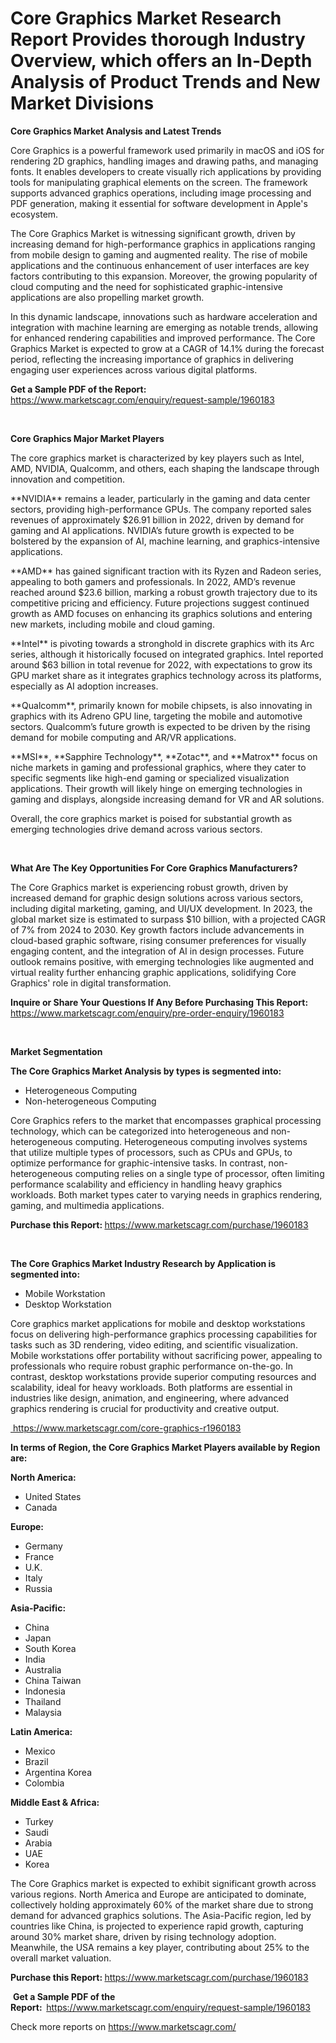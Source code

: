 <p><h1>Core Graphics Market Research Report Provides thorough Industry Overview, which offers an In-Depth Analysis of Product Trends and New Market Divisions</h1></p><p><strong>Core Graphics Market Analysis and Latest Trends</strong></p>
<p><p>Core Graphics is a powerful framework used primarily in macOS and iOS for rendering 2D graphics, handling images and drawing paths, and managing fonts. It enables developers to create visually rich applications by providing tools for manipulating graphical elements on the screen. The framework supports advanced graphics operations, including image processing and PDF generation, making it essential for software development in Apple's ecosystem.</p><p>The Core Graphics Market is witnessing significant growth, driven by increasing demand for high-performance graphics in applications ranging from mobile design to gaming and augmented reality. The rise of mobile applications and the continuous enhancement of user interfaces are key factors contributing to this expansion. Moreover, the growing popularity of cloud computing and the need for sophisticated graphic-intensive applications are also propelling market growth. </p><p>In this dynamic landscape, innovations such as hardware acceleration and integration with machine learning are emerging as notable trends, allowing for enhanced rendering capabilities and improved performance. The Core Graphics Market is expected to grow at a CAGR of 14.1% during the forecast period, reflecting the increasing importance of graphics in delivering engaging user experiences across various digital platforms.</p></p>
<p><strong>Get a Sample PDF of the Report:&nbsp;</strong> <a href="https://www.marketscagr.com/enquiry/request-sample/1960183?utm_campaign=2471&utm_medium=2&utm_source=Github&utm_content=ia&utm_term=06042025&utm_id=core-graphics">https://www.marketscagr.com/enquiry/request-sample/1960183</a></p>
<p>&nbsp;</p>
<p><strong>Core Graphics Major Market Players</strong></p>
<p><p>The core graphics market is characterized by key players such as Intel, AMD, NVIDIA, Qualcomm, and others, each shaping the landscape through innovation and competition.</p><p>**NVIDIA** remains a leader, particularly in the gaming and data center sectors, providing high-performance GPUs. The company reported sales revenues of approximately $26.91 billion in 2022, driven by demand for gaming and AI applications. NVIDIA’s future growth is expected to be bolstered by the expansion of AI, machine learning, and graphics-intensive applications.</p><p>**AMD** has gained significant traction with its Ryzen and Radeon series, appealing to both gamers and professionals. In 2022, AMD’s revenue reached around $23.6 billion, marking a robust growth trajectory due to its competitive pricing and efficiency. Future projections suggest continued growth as AMD focuses on enhancing its graphics solutions and entering new markets, including mobile and cloud gaming.</p><p>**Intel** is pivoting towards a stronghold in discrete graphics with its Arc series, although it historically focused on integrated graphics. Intel reported around $63 billion in total revenue for 2022, with expectations to grow its GPU market share as it integrates graphics technology across its platforms, especially as AI adoption increases.</p><p>**Qualcomm**, primarily known for mobile chipsets, is also innovating in graphics with its Adreno GPU line, targeting the mobile and automotive sectors. Qualcomm’s future growth is expected to be driven by the rising demand for mobile computing and AR/VR applications.</p><p>**MSI**, **Sapphire Technology**, **Zotac**, and **Matrox** focus on niche markets in gaming and professional graphics, where they cater to specific segments like high-end gaming or specialized visualization applications. Their growth will likely hinge on emerging technologies in gaming and displays, alongside increasing demand for VR and AR solutions. </p><p>Overall, the core graphics market is poised for substantial growth as emerging technologies drive demand across various sectors.</p></p>
<p>&nbsp;</p>
<p><strong>What Are The Key Opportunities For Core Graphics Manufacturers?</strong></p>
<p><p>The Core Graphics market is experiencing robust growth, driven by increased demand for graphic design solutions across various sectors, including digital marketing, gaming, and UI/UX development. In 2023, the global market size is estimated to surpass $10 billion, with a projected CAGR of 7% from 2024 to 2030. Key growth factors include advancements in cloud-based graphic software, rising consumer preferences for visually engaging content, and the integration of AI in design processes. Future outlook remains positive, with emerging technologies like augmented and virtual reality further enhancing graphic applications, solidifying Core Graphics' role in digital transformation.</p></p>
<p><strong>Inquire or Share Your Questions If Any Before Purchasing This Report:</strong> <a href="https://www.marketscagr.com/enquiry/pre-order-enquiry/1960183?utm_campaign=2471&utm_medium=2&utm_source=Github&utm_content=ia&utm_term=06042025&utm_id=core-graphics">https://www.marketscagr.com/enquiry/pre-order-enquiry/1960183</a></p>
<p>&nbsp;</p>
<p><strong>Market Segmentation</strong></p>
<p><strong>The Core Graphics Market Analysis by types is segmented into:</strong></p>
<p><ul><li>Heterogeneous Computing</li><li>Non-heterogeneous Computing</li></ul></p>
<p><p>Core Graphics refers to the market that encompasses graphical processing technology, which can be categorized into heterogeneous and non-heterogeneous computing. Heterogeneous computing involves systems that utilize multiple types of processors, such as CPUs and GPUs, to optimize performance for graphic-intensive tasks. In contrast, non-heterogeneous computing relies on a single type of processor, often limiting performance scalability and efficiency in handling heavy graphics workloads. Both market types cater to varying needs in graphics rendering, gaming, and multimedia applications.</p></p>
<p><strong>Purchase this Report:&nbsp;</strong><a href="https://www.marketscagr.com/purchase/1960183?utm_campaign=2471&utm_medium=2&utm_source=Github&utm_content=ia&utm_term=06042025&utm_id=core-graphics">https://www.marketscagr.com/purchase/1960183</a></p>
<p>&nbsp;</p>
<p><strong>The Core Graphics Market Industry Research by Application is segmented into:</strong></p>
<p><ul><li>Mobile Workstation</li><li>Desktop Workstation</li></ul></p>
<p><p>Core graphics market applications for mobile and desktop workstations focus on delivering high-performance graphics processing capabilities for tasks such as 3D rendering, video editing, and scientific visualization. Mobile workstations offer portability without sacrificing power, appealing to professionals who require robust graphic performance on-the-go. In contrast, desktop workstations provide superior computing resources and scalability, ideal for heavy workloads. Both platforms are essential in industries like design, animation, and engineering, where advanced graphics rendering is crucial for productivity and creative output.</p></p>
<p><a href="https://www.marketscagr.com/core-graphics-r1960183?utm_campaign=2471&utm_medium=2&utm_source=Github&utm_content=ia&utm_term=06042025&utm_id=core-graphics">&nbsp;https://www.marketscagr.com/core-graphics-r1960183</a></p>
<p><strong>In terms of Region, the Core Graphics Market Players available by Region are:</strong></p>
<p>
    <p> <strong> North America: </strong>
        <ul>
            <li>United States</li>
            <li>Canada</li>
        </ul>
        </p> 
    <p> <strong> Europe: </strong>
        <ul>
            <li>Germany</li>
            <li>France</li>
            <li>U.K.</li>
            <li>Italy</li>
            <li>Russia</li>
        </ul>
        </p> 
    <p> <strong> Asia-Pacific: </strong>
        <ul>
            <li>China</li>
            <li>Japan</li>
            <li>South Korea</li>
            <li>India</li>
            <li>Australia</li>
            <li>China Taiwan</li>
            <li>Indonesia</li>
            <li>Thailand</li>
            <li>Malaysia</li>
        </ul>
        </p> 
    <p> <strong> Latin America: </strong>
        <ul>
            <li>Mexico</li>
            <li>Brazil</li>
            <li>Argentina Korea</li>
            <li>Colombia</li>
        </ul>
        </p> 
    <p> <strong> Middle East & Africa: </strong>
        <ul>
            <li>Turkey</li>
            <li>Saudi</li>
            <li>Arabia</li>
            <li>UAE</li>
            <li>Korea</li>
        </ul>
    </p>
    </p>
<p><p>The Core Graphics market is expected to exhibit significant growth across various regions. North America and Europe are anticipated to dominate, collectively holding approximately 60% of the market share due to strong demand for advanced graphics solutions. The Asia-Pacific region, led by countries like China, is projected to experience rapid growth, capturing around 30% market share, driven by rising technology adoption. Meanwhile, the USA remains a key player, contributing about 25% to the overall market valuation.</p></p>
<p><strong>Purchase this Report: </strong><a href="https://www.marketscagr.com/purchase/1960183?utm_campaign=2471&utm_medium=2&utm_source=Github&utm_content=ia&utm_term=06042025&utm_id=core-graphics">https://www.marketscagr.com/purchase/1960183</a></p>
<p>&nbsp;<strong>Get a Sample PDF of the Report:&nbsp;&nbsp;</strong><a href="https://www.marketscagr.com/enquiry/request-sample/1960183?utm_campaign=2471&utm_medium=2&utm_source=Github&utm_content=ia&utm_term=06042025&utm_id=core-graphics">https://www.marketscagr.com/enquiry/request-sample/1960183</a></p>
<p><strong></strong></p>
<p>Check more reports on <a href="https://www.marketscagr.com/?utm_campaign=2471&utm_medium=2&utm_source=Github&utm_content=ia&utm_term=06042025&utm_id=core-graphics">https://www.marketscagr.com/</a></p>